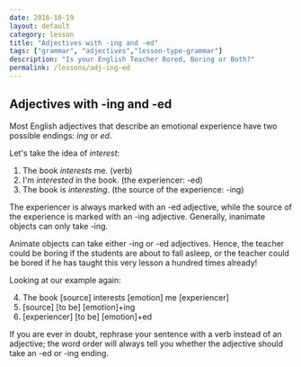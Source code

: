 ```yaml
---
date: 2016-10-19
layout: default
category: lesson
title: "Adjectives with -ing and -ed"
tags: ["grammar", "adjectives","lesson-type-grammar"]
description: "Is your English Teacher Bored, Boring or Both?"
permalink: /lessons/adj-ing-ed
---
```

## Adjectives with -ing and -ed 
Most English adjectives that describe an emotional experience have two possible endings: *ing* or *ed*.

Let's take the idea of *interest*:
 
1. The book *interests* me. (verb)  
2. I'm *interested* in the book. (the experiencer: -ed)    
3. The book is *interesting*. (the source of the experience: -ing)  

The experiencer is always marked with an -ed adjective, while the source of the experience is marked with an -ing adjective. Generally, inanimate objects can only take -ing. 

Animate objects can take either -ing or -ed adjectives. Hence, the teacher could be boring if the students are about to fall asleep, or the teacher could be bored if he has taught this very lesson a hundred times already! 

Looking at our example again:

4. The book [source] interests [emotion] me [experiencer]  
5. [source] [to be] [emotion]+ing  
6. [experiencer] [to be] [emotion]+ed  

If you are ever in doubt, rephrase your sentence with a verb instead of an adjective; the word order will always tell you whether the adjective should take an -ed or -ing ending. 
